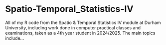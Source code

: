 # Spatio-Temporal_Statistics-IV
All of my R code from the Spatio & Temporal Statistics IV module at Durham University, including work done in computer practical classes and examinations, taken as a 4th year student in 2024/2025. The main topics include...
